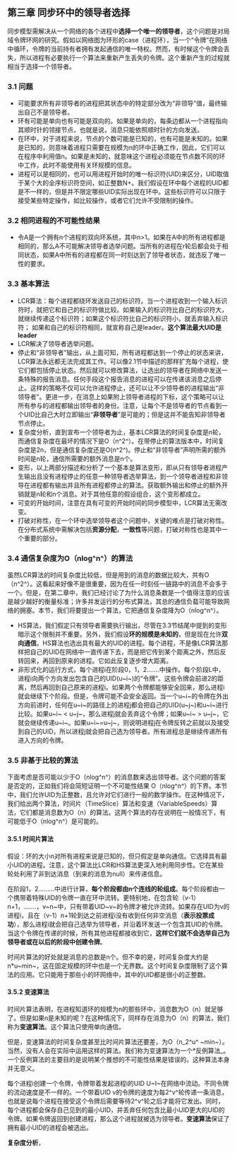 ## 第三章 同步环中的领导者选择

同步模型需解决从一个网络的各个进程中**选择一个唯一的领导者**，这个问题是对局域令牌环网的研究。假如以网络图为环形的case（进程环），当一个“令牌”在网络中循环，令牌的当前持有者拥有发起通信的唯一特权。然而，有时候这个令牌会丢失，所以进程有必要执行一个算法来重新产生丢失的令牌。这个重新产生的过程就相当于选择一个领导者。

### 3.1 问题

* 可能要求所有非领导者的进程把其状态中的特定部分改为“非领导”值，最终输出自己不是领导者。
* 环有可能是单向也有可能是双向的。如果是单向的，每条边都从一个进程指向其顺时针的领接节点，也就是说，消息只能依照顺时针的方向发送。
* 在环中，对于进程来说，节点的个数可能是已知的，也有可能是未知的。如果是已知的，则意味着进程只需要在规模为n的环中正确工作，因此，它们可以在程序中利用值n。如果是未知的，就意味这个进程必须能在节点数不同的环中工作，此时不能使用有关环规模的信息。
* 进程可以是相同的，也可以用进程开始时的唯一标识符\(UID\)来区分，UID取值于某个大的全序标识符空间，如正整数N+。我们假设在环中每个进程的UID都是不一样的，但是并不限定哪些UID实际出现在环中。这些标识符可以只限于接受某些特定操作，如比较操作，或者它们允许不受限制的操作。

### 3.2 相同进程的不可能性结果

* 令A是一个拥有n个进程的双向环系统，其中n&gt;1。如果在A中的所有进程都是相同的，那么A不可能解决领导者选举问题。当所有的进程在r轮后都会处于相同状态，如果A中所有的进程都在同一时刻达到了领导者状态，就违反了唯一性的要求。

### 3.3 基本算法

* LCR算法：每个进程都绕环发送自己的标识符。当一个进程收到一个输入标识符时，就把它和自己的标识符做比较。如果输入的标识符比自己的标识符大，就继续传递这个标识符；如果这个标识符比自己的标识符小，就丢弃输入标识符； 如果和自己的标识符相同，就宣称自己是leader。**这个算法最大UID是leader**
* LCR解决了领导者选举问题。
* 停止和“非领导者”输出，从上面可知，所有进程都达到一个停止的状态来讲，LCR算法永远都无法完成其工作。可以像2.1节中描述的那样扩充每个进程，使它们都包括停止状态。然后就可以修改算法，让选出的领导者在网络中发送一条特殊的报告消息。任何手段这个报告消息的进程可以在传递该消息之后停止。这样的策略不仅可以允许进程停止，还可以让不少领导者的进程输出“非领导者”。更进一步，在消息上如果附上领导者进程的下标，这个策略可以让所有参与的进程都输出领导者的身份。注意，让每个不是领导者的节点看到一个UID比自己大时立即输出“**非领导者**”是可能的；但是这并不能告知非领导者节点停止。
* 复杂度分析，直到宣布一个领导者为止，基本LCR算法的时间复杂度是n轮，而通信复杂度在最坏的情况下是O（n^2^）。在带停止的算法版本中，时间复杂度是2n，但是通信复杂度还是O\(n^2^\)。停止和“非领导者”声明所需的额外时间是n轮，通信所需要的额外消息是n个。
* 变形，以上两部分描述和分析了一个基本是算法变形，即从只有领导者进程产生输出且没有进程停止的任意一种领导者选举算法，到一个领导者进程和非领导在进程都有输出并且所有进程都停止的算法。获取额外输出和停止的额外开销就是n轮和n个消息。对于其他任意的假设组合，这个变形都成立。
* 可变的开始时间，注意在具有可变的开始时间的同步模型中，LCR算法无需改变。
* 打破对称性，在一个环中选举领导者这个问题中，关键的难点是打破对称性。在分布式系统中需解决包括**资源分配**，**一致性**等问题，打破对称性也是其中一个重要的部分。

### 3.4 通信复杂度为O（nlog^n^）的算法

虽然LCR算法的时间复杂度比较低，但是用到的消息的数据比较大，共有O（n^2^）。这看起来好像不是很重要，因为在任一时刻任一链路中的消息不会多于一个。但是，在第二章中，我们已经讨论了为什么消息条数是一个值得注意的应该是越少越好的衡量标准；许多并发运行的分布式算法，其总的通信负载可能导致网络的拥塞。本节，我们将要提出一个算法，它把通信复杂度降为O（nlog^n^）。

* HS算法，我们假定只有领导者需要执行输出，尽管在3.3节结尾中提到的变形暗示这个限制并不重要。另外，我们假设**环的规模是未知的**，但是现在允许**双向通信**。HS算法也选出具有最大的UID的进程。每个进程，不是像LCR算法那样把自己的UID在网络中一直传递下去，而是把它传到某个距离之外，然后反转回来，再回到原来的进程。它如此反复逐步增大距离。
* 非形式化的运行方式，每个进程i在阶段0，1，2.......中操作。每个阶段L中，进程i向两个方向发出包含自己的UID\(u~i~\)的“令牌”。这些令牌会前进2的距离，然后再回到自己原来的进程i。如果两个令牌都能够安全回来，那么进程i就会继续下个阶段。但是，令牌可能不会安全返回。当一个u~i~的令牌在外出方向前进时，任何在u~i~的路径上的进程j都会把自己的UID\(u~j~\)和u~i~进行比较。如果u~i~ &lt; u~j~，那么进程j就会丢弃这个令牌；如果u~i~ &gt; u~j~，它就会继续传递u~i~。如果u~i~=u~j~，则说明进程j在令牌反转之前就以及接受到自己的UID，所以进程j就会把自己选为领导者。所有进程总是继续传递所有进入方向的令牌。

### 3.5 非基于比较的算法

下面考虑是否可能以少于O（nlog^n^）的消息数来选出领导者。这个问题的答案是否定的，正如我们将会简短证明一个不可能性结果    O（nlog^n^）的下界。本节中，我们允许UID为正整数，且允许对它们进行一般的数学操作。在这种情况下，我们给出两个算法，时间片（TimeSlice）算法和变速（VariableSpeeds）算法，它们都是消息数为O（n）的算法。这两个算法的存在说明在一般情况下，有可能低于O（nlog^n^）是可能的。

#### 3.5.1 时间片算法

假设：环的大小n对所有进程来说是已知的，但只假定是单向通信。它选择具有最小UID的进程。注意，这个算法比LCR和HS算法更深入地利用同步性。它在某些轮处利用了非到达消息（到来的消息为null）来传递信息。

在阶段1，2.........中进行计算，**每个阶段都由n个连线的轮组成**。每个阶段都由一个携带着特殊UID的令牌一直在环中流转。更特别地，在包含轮（v-1）n+1，.......，v~n~中，只有带着UID~v~的令牌才被允许流转。如果存在UID为v的进程i，且在（v-1）n+1轮到达之前进程i没有收到任何非空消息（**表示投票成功**），那么进程i就会把自己选举为领导者，并沿着环发送一个包含其UID的令牌。当这个令牌在传递的时候，所有其他进程都接收到它，**这样它们就不会选举自己为领导者或在以后的阶段中创建令牌**。

时间片算法的好处就是消息的总数是n个。但不幸的是，时间复杂度大约是n\*u~min~，这在固定规模的环中也是一个无界数。这个时间复杂度限制了这个算法的应用。它只能用于那些小的环网络中，其中的UID都是很小的正整数。

#### 3.5.2 变速算法

时间片算法表明，在进程知道环的规模为n的那些环中，消息数为O（n）就足够了。但是如果n是未知的呢？在这种情况下，同样存在消息为O（n）的算法，我们称为**变速算法**。这个算法只使用单向通信。

但是，变速算法的时间复杂度甚至比时间片算法还要差，为O（n_2^u^ ~min~）。当然，没有人会在实际中运用这样的算法。我们称为变速算法为一个\*反例算法_。一个反例算法的主要目的是说明某个推想的不可能性结果是错误的。这种算法本身并无意义。

每个进程i创建一个令牌，令牌带着发起进程i的UID U~I~在网络中流动。不同令牌的流动速度是不一样的。一个带着UID v的令牌的速度为每2^v^轮传递一条消息，也就是说每个进程在接受这个令牌后需要等待2^v^轮之后才能将它发出。同时，每个进程都会保存自己见到的最小UID，并丢弃任何包含比最小UID更大的UID的令牌。如果令牌返回到创建进程，那么这个进程就被选为领导者。**变速算法**保证了拥有最小UID的进程会被选出。

**复杂度分析**，


